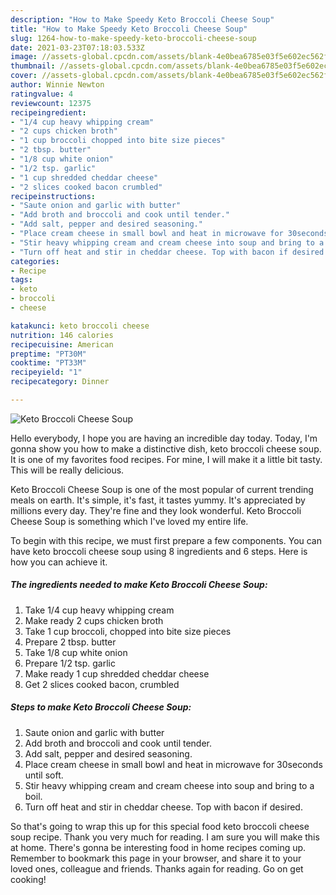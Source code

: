 ```yaml
---
description: "How to Make Speedy Keto Broccoli Cheese Soup"
title: "How to Make Speedy Keto Broccoli Cheese Soup"
slug: 1264-how-to-make-speedy-keto-broccoli-cheese-soup
date: 2021-03-23T07:18:03.533Z
image: //assets-global.cpcdn.com/assets/blank-4e0bea6785e03f5e602ec562f230caae08da540cada707380b4fe1bbebba43da.png
thumbnail: //assets-global.cpcdn.com/assets/blank-4e0bea6785e03f5e602ec562f230caae08da540cada707380b4fe1bbebba43da.png
cover: //assets-global.cpcdn.com/assets/blank-4e0bea6785e03f5e602ec562f230caae08da540cada707380b4fe1bbebba43da.png
author: Winnie Newton
ratingvalue: 4
reviewcount: 12375
recipeingredient:
- "1/4 cup heavy whipping cream"
- "2 cups chicken broth"
- "1 cup broccoli chopped into bite size pieces"
- "2 tbsp. butter"
- "1/8 cup white onion"
- "1/2 tsp. garlic"
- "1 cup shredded cheddar cheese"
- "2 slices cooked bacon crumbled"
recipeinstructions:
- "Saute onion and garlic with butter"
- "Add broth and broccoli and cook until tender."
- "Add salt, pepper and desired seasoning."
- "Place cream cheese in small bowl and heat in microwave for 30seconds until soft."
- "Stir heavy whipping cream and cream cheese into soup and bring to a boil."
- "Turn off heat and stir in cheddar cheese. Top with bacon if desired."
categories:
- Recipe
tags:
- keto
- broccoli
- cheese

katakunci: keto broccoli cheese 
nutrition: 146 calories
recipecuisine: American
preptime: "PT30M"
cooktime: "PT33M"
recipeyield: "1"
recipecategory: Dinner

---
```



![Keto Broccoli Cheese Soup](//assets-global.cpcdn.com/assets/blank-4e0bea6785e03f5e602ec562f230caae08da540cada707380b4fe1bbebba43da.png)

Hello everybody, I hope you are having an incredible day today. Today, I'm gonna show you how to make a distinctive dish, keto broccoli cheese soup. It is one of my favorites food recipes. For mine, I will make it a little bit tasty. This will be really delicious.

Keto Broccoli Cheese Soup is one of the most popular of current trending meals on earth. It's simple, it's fast, it tastes yummy. It's appreciated by millions every day. They're fine and they look wonderful. Keto Broccoli Cheese Soup is something which I've loved my entire life.




To begin with this recipe, we must first prepare a few components. You can have keto broccoli cheese soup using 8 ingredients and 6 steps. Here is how you can achieve it.

<!--inarticleads1-->

##### The ingredients needed to make Keto Broccoli Cheese Soup:

1. Take 1/4 cup heavy whipping cream
1. Make ready 2 cups chicken broth
1. Take 1 cup broccoli, chopped into bite size pieces
1. Prepare 2 tbsp. butter
1. Take 1/8 cup white onion
1. Prepare 1/2 tsp. garlic
1. Make ready 1 cup shredded cheddar cheese
1. Get 2 slices cooked bacon, crumbled




<!--inarticleads2-->

##### Steps to make Keto Broccoli Cheese Soup:

1. Saute onion and garlic with butter
1. Add broth and broccoli and cook until tender.
1. Add salt, pepper and desired seasoning.
1. Place cream cheese in small bowl and heat in microwave for 30seconds until soft.
1. Stir heavy whipping cream and cream cheese into soup and bring to a boil.
1. Turn off heat and stir in cheddar cheese. Top with bacon if desired.




So that's going to wrap this up for this special food keto broccoli cheese soup recipe. Thank you very much for reading. I am sure you will make this at home. There's gonna be interesting food in home recipes coming up. Remember to bookmark this page in your browser, and share it to your loved ones, colleague and friends. Thanks again for reading. Go on get cooking!
